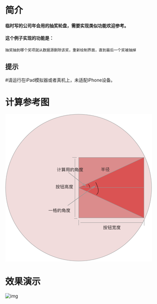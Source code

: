 # 简介
#### 临时写的公司年会用的抽奖轮盘，需要实现类似功能欢迎参考。
#### 这个例子实现的功能是：
	抽奖抽到哪个奖项就从数据源删除该奖，重新绘制界面，直到最后一个奖被抽掉

## **提示**

#请运行在iPad模拟器或者真机上，未适配iPhone设备。

# 计算参考图
![img](https://github.com/wangwanjie/ringBetLuckyDraw/blob/master/snapshots/reference.png)

# 效果演示
![img](https://github.com/wangwanjie/ringBetLuckyDraw/blob/master/snapshots/effect.gif)